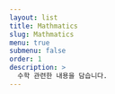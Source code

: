 ```yaml
---
layout: list
title: Mathmatics
slug: Mathmatics
menu: true
submenu: false
order: 1
description: >
  수학 관련한 내용을 담습니다.
---
```

